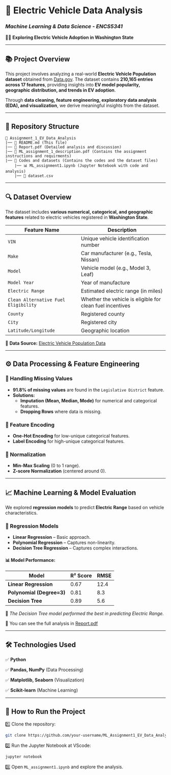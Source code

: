 # 📌 Electric Vehicle Data Analysis

### *Machine Learning & Data Science - ENCS5341*

🚗🔋 **Exploring Electric Vehicle Adoption in Washington State**

---

## 📚 **Project Overview**

This project involves analyzing a real-world **Electric Vehicle Population dataset** obtained from [Data.gov](https://catalog.data.gov/dataset/electric-vehicle-population-data). The dataset contains **210,165 entries across 17 features**, providing insights into **EV model popularity, geographic distribution, and trends in EV adoption**.

Through **data cleaning, feature engineering, exploratory data analysis (EDA), and visualization**, we derive meaningful insights from the dataset.

---

## 📂 **Repository Structure**

```
📂 Assignment_1_EV_Data_Analysis
|── 📝 README.md (This file)
|── 📝 Report.pdf (Detailed analysis and discussion)
|── 📝 ML_assignment_1_description.pdf (Contains the assignment instructions and requirments)
|── 📁 Codes and datasets (Contains the codes and the dataset files)
    |── 📊 ML_assignment1.ipynb (Jupyter Notebook with code and analysis)
    |── 📝 dataset.csv

```

---

## 🔍 **Dataset Overview**

The dataset includes **various numerical, categorical, and geographic features** related to electric vehicles registered in **Washington State**.

| Feature Name                         | Description                                               |
| ------------------------------------ | --------------------------------------------------------- |
| `VIN`                                | Unique vehicle identification number                      |
| `Make`                               | Car manufacturer (e.g., Tesla, Nissan)                    |
| `Model`                              | Vehicle model (e.g., Model 3, Leaf)                       |
| `Model Year`                         | Year of manufacture                                       |
| `Electric Range`                     | Estimated electric range (in miles)                       |
| `Clean Alternative Fuel Eligibility` | Whether the vehicle is eligible for clean fuel incentives |
| `County`                             | Registered county                                         |
| `City`                               | Registered city                                           |
| `Latitude/Longitude`                 | Geographic location                                       |

📌 **Data Source:** [Electric Vehicle Population Data](https://catalog.data.gov/dataset/electric-vehicle-population-data)

---

## ⚙️ **Data Processing & Feature Engineering**

### **🔹 Handling Missing Values**

- **91.8% of missing values** are found in the `Legislative District` feature.
- **Solutions:**
  - **Imputation (Mean, Median, Mode)** for numerical and categorical features.
  - **Dropping Rows** where data is missing.

### **🔹 Feature Encoding**

- **One-Hot Encoding** for low-unique categorical features.
- **Label Encoding** for high-unique categorical features.

### **🔹 Normalization**

- **Min-Max Scaling** (0 to 1 range).
- **Z-score Normalization** (centered around 0).

---

## 📈 **Machine Learning & Model Evaluation**

We explored **regression models** to predict **Electric Range** based on vehicle characteristics.

### **🔹 Regression Models**

- **Linear Regression** – Basic approach.
- **Polynomial Regression** – Captures non-linearity.
- **Decision Tree Regression** – Captures complex interactions.

#### 📊 Model Performance:

| Model                     | R² Score | RMSE |
| ------------------------- | -------- | ---- |
| **Linear Regression**     | 0.67     | 12.4 |
| **Polynomial (Degree=3)** | 0.81     | 8.3  |
| **Decision Tree**         | 0.89     | 5.6  |

📌 *The Decision Tree model performed the best in predicting Electric Range.*  

📌 You can see the full analysis in [Report.pdf](./Report.pdf)

---

## 🛠️ **Technologies Used**

✅ **Python**

✅ **Pandas, NumPy** (Data Processing)

✅ **Matplotlib, Seaborn** (Visualization)

✅ **Scikit-learn** (Machine Learning)

---

## 📝 **How to Run the Project**

1️⃣ Clone the repository:

```bash
git clone https://github.com/your-username/ML_Assignment1_EV_Data_Analysis.git
```

2️⃣ Run the Jupyter Notebook at VScode:

```bash
jupyter notebook
```

3️⃣ Open `ML_assignment1.ipynb` and explore the analysis.
